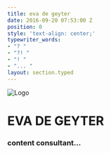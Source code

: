```yaml
---
title: eva de geyter
date: 2016-09-20 07:53:00 Z
position: 0
style: 'text-align: center;'
typewriter_words:
- "? "
- "?! "
- "! "
- "... "
layout: section.typed
---
```

![Logo](/uploads/Eva-De-Geyter_logo_blauw.png)
# EVA DE GEYTER
### content consultant<span id="typed">...</span>